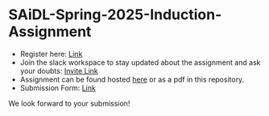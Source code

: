 # SAiDL-Spring-2025-Induction-Assignment

- Register here: [Link](https://forms.gle/W3EtpjJWdSVdib6H7)
- Join the slack workspace to stay updated about the assignment and ask your doubts: [Invite Link](https://join.slack.com/t/saidl/shared_invite/zt-2wmlm99ed-Ss_7ZDOSd8Jmc7DNP9hjUA)
- Assignment can be found hosted [here]() or as a pdf in this repository.
- Submission Form: [Link](https://forms.gle/9bHqVaagZpAtbczQ9)

We look forward to your submission!
